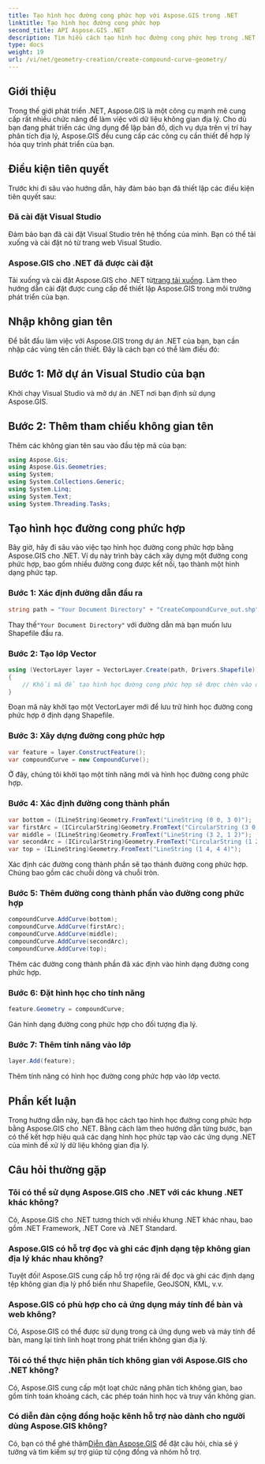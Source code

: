```yaml
---
title: Tạo hình học đường cong phức hợp với Aspose.GIS trong .NET
linktitle: Tạo hình học đường cong phức hợp
second_title: API Aspose.GIS .NET
description: Tìm hiểu cách tạo hình học đường cong phức hợp trong .NET bằng Aspose.GIS để xử lý dữ liệu không gian địa lý liền mạch.
type: docs
weight: 19
url: /vi/net/geometry-creation/create-compound-curve-geometry/
---
```

## Giới thiệu
Trong thế giới phát triển .NET, Aspose.GIS là một công cụ mạnh mẽ cung cấp rất nhiều chức năng để làm việc với dữ liệu không gian địa lý. Cho dù bạn đang phát triển các ứng dụng để lập bản đồ, dịch vụ dựa trên vị trí hay phân tích địa lý, Aspose.GIS đều cung cấp các công cụ cần thiết để hợp lý hóa quy trình phát triển của bạn.
## Điều kiện tiên quyết
Trước khi đi sâu vào hướng dẫn, hãy đảm bảo bạn đã thiết lập các điều kiện tiên quyết sau:
### Đã cài đặt Visual Studio
Đảm bảo bạn đã cài đặt Visual Studio trên hệ thống của mình. Bạn có thể tải xuống và cài đặt nó từ trang web Visual Studio.
### Aspose.GIS cho .NET đã được cài đặt
 Tải xuống và cài đặt Aspose.GIS cho .NET từ[trang tải xuống](https://releases.aspose.com/gis/net/). Làm theo hướng dẫn cài đặt được cung cấp để thiết lập Aspose.GIS trong môi trường phát triển của bạn.

## Nhập không gian tên
Để bắt đầu làm việc với Aspose.GIS trong dự án .NET của bạn, bạn cần nhập các vùng tên cần thiết. Đây là cách bạn có thể làm điều đó:
## Bước 1: Mở dự án Visual Studio của bạn
Khởi chạy Visual Studio và mở dự án .NET nơi bạn định sử dụng Aspose.GIS.
## Bước 2: Thêm tham chiếu không gian tên
Thêm các không gian tên sau vào đầu tệp mã của bạn:
```csharp
using Aspose.Gis;
using Aspose.Gis.Geometries;
using System;
using System.Collections.Generic;
using System.Linq;
using System.Text;
using System.Threading.Tasks;
```
## Tạo hình học đường cong phức hợp
Bây giờ, hãy đi sâu vào việc tạo hình học đường cong phức hợp bằng Aspose.GIS cho .NET. Ví dụ này trình bày cách xây dựng một đường cong phức hợp, bao gồm nhiều đường cong được kết nối, tạo thành một hình dạng phức tạp.
### Bước 1: Xác định đường dẫn đầu ra
```csharp
string path = "Your Document Directory" + "CreateCompoundCurve_out.shp";
```
 Thay thế`"Your Document Directory"` với đường dẫn mà bạn muốn lưu Shapefile đầu ra.
### Bước 2: Tạo lớp Vector
```csharp
using (VectorLayer layer = VectorLayer.Create(path, Drivers.Shapefile))
{
    // Khối mã để tạo hình học đường cong phức hợp sẽ được chèn vào đây.
}
```
Đoạn mã này khởi tạo một VectorLayer mới để lưu trữ hình học đường cong phức hợp ở định dạng Shapefile.
### Bước 3: Xây dựng đường cong phức hợp
```csharp
var feature = layer.ConstructFeature();
var compoundCurve = new CompoundCurve();
```
Ở đây, chúng tôi khởi tạo một tính năng mới và hình học đường cong phức hợp.
### Bước 4: Xác định đường cong thành phần
```csharp
var bottom = (ILineString)Geometry.FromText("LineString (0 0, 3 0)");
var firstArc = (ICircularString)Geometry.FromText("CircularString (3 0, 4 1, 3 2)");
var middle = (ILineString)Geometry.FromText("LineString (3 2, 1 2)");
var secondArc = (ICircularString)Geometry.FromText("CircularString (1 2, 0 3, 1 4)");
var top = (ILineString)Geometry.FromText("LineString (1 4, 4 4)");
```
Xác định các đường cong thành phần sẽ tạo thành đường cong phức hợp. Chúng bao gồm các chuỗi dòng và chuỗi tròn.
### Bước 5: Thêm đường cong thành phần vào đường cong phức hợp
```csharp
compoundCurve.AddCurve(bottom);
compoundCurve.AddCurve(firstArc);
compoundCurve.AddCurve(middle);
compoundCurve.AddCurve(secondArc);
compoundCurve.AddCurve(top);
```
Thêm các đường cong thành phần đã xác định vào hình dạng đường cong phức hợp.
### Bước 6: Đặt hình học cho tính năng
```csharp
feature.Geometry = compoundCurve;
```
Gán hình dạng đường cong phức hợp cho đối tượng địa lý.
### Bước 7: Thêm tính năng vào lớp
```csharp
layer.Add(feature);
```
Thêm tính năng có hình học đường cong phức hợp vào lớp vectơ.

## Phần kết luận
Trong hướng dẫn này, bạn đã học cách tạo hình học đường cong phức hợp bằng Aspose.GIS cho .NET. Bằng cách làm theo hướng dẫn từng bước, bạn có thể kết hợp hiệu quả các dạng hình học phức tạp vào các ứng dụng .NET của mình để xử lý dữ liệu không gian địa lý.
## Câu hỏi thường gặp
### Tôi có thể sử dụng Aspose.GIS cho .NET với các khung .NET khác không?
Có, Aspose.GIS cho .NET tương thích với nhiều khung .NET khác nhau, bao gồm .NET Framework, .NET Core và .NET Standard.
### Aspose.GIS có hỗ trợ đọc và ghi các định dạng tệp không gian địa lý khác nhau không?
Tuyệt đối! Aspose.GIS cung cấp hỗ trợ rộng rãi để đọc và ghi các định dạng tệp không gian địa lý phổ biến như Shapefile, GeoJSON, KML, v.v.
### Aspose.GIS có phù hợp cho cả ứng dụng máy tính để bàn và web không?
Có, Aspose.GIS có thể được sử dụng trong cả ứng dụng web và máy tính để bàn, mang lại tính linh hoạt trong phát triển không gian địa lý.
### Tôi có thể thực hiện phân tích không gian với Aspose.GIS cho .NET không?
Có, Aspose.GIS cung cấp một loạt chức năng phân tích không gian, bao gồm tính toán khoảng cách, các phép toán hình học và truy vấn không gian.
### Có diễn đàn cộng đồng hoặc kênh hỗ trợ nào dành cho người dùng Aspose.GIS không?
 Có, bạn có thể ghé thăm[Diễn đàn Aspose.GIS](https://forum.aspose.com/c/gis/33) để đặt câu hỏi, chia sẻ ý tưởng và tìm kiếm sự trợ giúp từ cộng đồng và nhóm hỗ trợ.